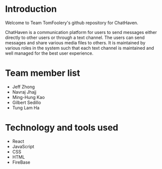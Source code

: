 # Introduction
Welcome to Team TomFoolery's github repository for ChatHaven.

ChatHaven is a communication platform for users to send messages either directly to other users or through a text channel. The users can send messages and share various media files to others. It is maintained by various roles in the system such that each text channel is maintained and well managed for the best user experience.

# Team member list
- Jeff Zhong
- Navraj Jhajj
- Ming-Hung Kao
- Gilbert Sedillo
- Tung Lam Ha

# Technology and tools used
- React
- JavaScript
- CSS
- HTML
- FireBase
